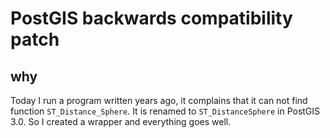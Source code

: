 # PostGIS backwards compatibility patch

## why

Today I run a program written years ago, it complains that it can not find function `ST_Distance_Sphere`. It is renamed to `ST_DistanceSphere` in PostGIS 3.0. So I created a wrapper and everything goes well.






